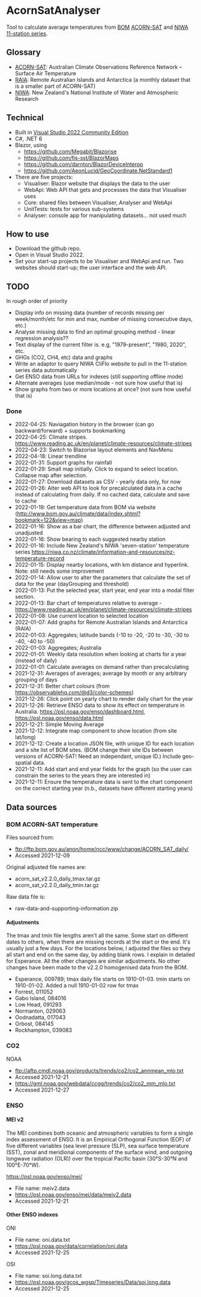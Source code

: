 # AcornSatAnalyser
Tool to calculate average temperatures from [BOM](http://www.bom.gov.au/) [ACORN-SAT](http://www.bom.gov.au/climate/data/acorn-sat/) and [NIWA](https://niwa.co.nz/) [11-station series](https://niwa.co.nz/our-science/climate/information-and-resources/nz-temp-record/temperature-trends-from-raw-data).

## Glossary
- [ACORN-SAT](http://www.bom.gov.au/climate/data/acorn-sat/): Australian Climate Observations Reference Network – Surface Air Temperature
- [RAIA](http://www.bom.gov.au/climate/data/acorn-sat/#tabs=Data-and-networks): Remote Australian Islands and Antarctica (a monthly dataset that is a smaller part of ACORN-SAT)
- [NIWA](https://niwa.co.nz/): New Zealand's National Institute of Water and Atmospheric Research

## Technical
- Built in [Visual Studio 2022 Community Edition](https://visualstudio.microsoft.com/vs/community/)
- C#, .NET 6
- Blazor, using
  - https://github.com/Megabit/Blazorise
  - https://github.com/fis-sst/BlazorMaps
  - https://github.com/darnton/BlazorDeviceInterop
  - https://github.com/AeonLucid/GeoCoordinate.NetStandard1
- There are five projects:
  - Visualiser: Blazor website that displays the data to the user
  - WebApi: Web API that gets and processes the data that Visualiser uses
  - Core: shared files between Visualiser, Analyser and WebApi
  - UnitTests: tests for various sub-systems
  - Analyser: console app for manipulating datasets... not used much

## How to use

- Download the github repo. 
- Open in Visual Studio 2022. 
- Set your start-up projects to be Visualiser and WebApi and run. Two websites should start-up; the user interface and the web API.

## TODO
In rough order of priority

- Display info on missing data (number of records missing per week/month/etc for min and max, number of missing consecutive days, etc.)
- Analyse missing data to find an optimal grouping method - linear regression analysis??
- Text display of the current filter is. e.g, "1979-present", "1980, 2020", etc.
- GHGs (CO2, CH4, etc) data and graphs
- Write an adaptor to query NIWA CliFlo website to pull in the 11-station series data automatically
- Get ENSO data from URLs for indexes (still supporting offline mode)
- Alternate averages (use median/mode - not sure how useful that is)
- Show graphs from two or more locations at once? (not sure how useful that is)

### Done

- 2022-04-25: Naviagation history in the browser (can go backward/forward) + supports bookmarking
- 2022-04-25: Climate stripes. https://www.reading.ac.uk/en/planet/climate-resources/climate-stripes
- 2022-04-23: Switch to Blazorise layout elements and NavMenu
- 2022-04-18: Linear trendline
- 2022-01-31: Support graphs for rainfall
- 2022-01-29: Small map initially. Click to expand to select location. Collapse map after selection.
- 2022-01-27: Download datasets as CSV - yearly data only, for now
- 2022-01-26: Alter web API to look for precalculated data in a cache instead of calculating from daily. If no cached data, calculate and save to cache
- 2022-01-19: Get temperature data from BOM via website (http://www.bom.gov.au/climate/data/index.shtml?bookmark=122&view=map)
- 2022-01-16: Show as a bar chart, the difference between adjusted and unadjusted
- 2022-01-16: Show bearing to each suggested nearby station
- 2022-01-16: Include New Zealand's NIWA 'seven-station' temperature series https://niwa.co.nz/climate/information-and-resources/nz-temperature-record
- 2022-01-15: Display nearby locations, with km distance and hyperlink. Note: still needs some improvement
- 2022-01-14: Allow user to alter the parameters that calculate the set of data for the year (dayGrouping and threshold)
- 2022-01-13: Put the selected year, start year, end year into a modal filter section.
- 2022-01-13: Bar chart of temperatures relative to average - https://www.reading.ac.uk/en/planet/climate-resources/climate-stripes
- 2022-01-08: Use current location to selected location
- 2022-01-07: Add graphs for Remote Australian Islands and Antarctica (RAIA)
- 2022-01-03: Aggregates; latitude bands (-10 to -20, -20 to -30, -30 to -40, -40 to -50)
- 2022-01-03: Aggregates; Australia
- 2022-01-01: Weekly data resolution when looking at charts for a year (instead of daily)
- 2022-01-01: Calculate averages on demand rather than precalculating
- 2021-12-31: Averages of averages; average by month or any arbitrary grouping of days
- 2021-12-31: Better chart colours (from https://observablehq.com/@d3/color-schemes)
- 2021-12-26: Click point on yearly chart to render daily chart for the year
- 2021-12-26: Retrieve ENSO data to show its effect on temperature in Australia. https://psl.noaa.gov/enso/dashboard.html, https://psl.noaa.gov/enso/data.html
- 2021-12-21: Simple Moving Average
- 2021-12-12: Integrate map component to show location (from site lat/long)
- 2021-12-12: Create a location JSON file, with unique ID for each location and a site list of BOM sites. (BOM change their site IDs between versions of ACORN-SAT! Need an independant, unique ID.) Include geo-spatial data.
- 2021-12-11: Add start and end year fields for the graph (so the user can constrain the series to the years they are interested in)
- 2021-12-11: Ensure the temperature data is sent to the chart component on the correct starting year (n.b., datasets have different starting years)

## Data sources

### BOM ACORN-SAT temperature

Files sourced from:
- ftp://ftp.bom.gov.au/anon/home/ncc/www/change/ACORN_SAT_daily/
- Accessed 2021-12-09

Original adjusted file names are:
- acorn_sat_v2.2.0_daily_tmax.tar.gz
- acorn_sat_v2.2.0_daily_tmin.tar.gz

Raw data file is:
- raw-data-and-supporting-information.zip

#### Adjustments

The tmax and tmin file lengths aren't all the same. Some start on different dates to others, when there are missing records at the start or the end. It's usually just a few days. For the locations below, I adjusted the files so they all start and end on the same day, by adding blank rows. I explain in detailed for Esperance. All the other changes are similar adjustments. No other changes have been made to the v2.2.0 homogenised data from the BOM.

- Esperance, 009789; tmax daily file starts on 1910-01-03. tmin starts on 1910-01-02. Added a null 1910-01-02 row for tmax
- Forrest, 011052
- Gabo Island, 084016
- Low Head, 091293
- Normanton, 029063
- Oodnadatta, 017043
- Orbost, 084145
- Rockhampton, 039083

### CO2

NOAA
- ftp://aftp.cmdl.noaa.gov/products/trends/co2/co2_annmean_mlo.txt
- Accessed 2021-12-21
- https://gml.noaa.gov/webdata/ccgg/trends/co2/co2_mm_mlo.txt
- Accessed 2021-12-27

### ENSO 

#### MEI v2

The MEI combines both oceanic and atmospheric variables to form a single index assessment of ENSO. It is an Empirical Orthogonal Function (EOF) of five different variables (sea level pressure (SLP), sea surface temperature (SST), zonal and meridional components of the surface wind, and outgoing longwave radiation (OLR)) over the tropical Pacific basin (30°S-30°N and 100°E-70°W).

https://psl.noaa.gov/enso/mei/

- File name: meiv2.data 
- https://psl.noaa.gov/enso/mei/data/meiv2.data
- Accessed 2021-12-21

#### Other ENSO indexes

ONI
- File name: oni.data.txt
- https://psl.noaa.gov/data/correlation/oni.data
- Accessed 2021-12-25

OSI 
- File name: soi.long.data.txt
- https://psl.noaa.gov/gcos_wgsp/Timeseries/Data/soi.long.data
- Accessed 2021-12-25

